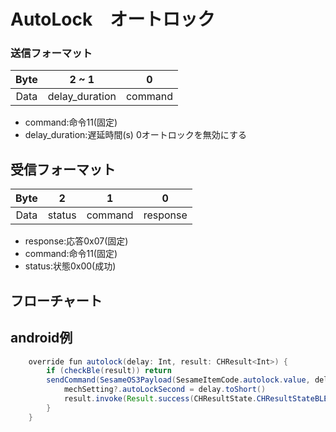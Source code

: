 # AutoLock　オートロック

### 送信フォーマット
| Byte | 2 ~ 1 | 0 |
|:----:|:-----:|:------:|
| Data | delay_duration|  command |
- command:命令11(固定)
- delay_duration:遅延時間(s) 0オートロックを無効にする

## 受信フォーマット
| Byte | 2 | 1 | 0 |
|:----:|:----:|:----:|:----:|
| Data | status | command | response  |
- response:応答0x07(固定)
- command:命令11(固定)
- status:状態0x00(成功) 
## フローチャート
<!-- ![v](autolock.svg) -->





## android例
``` java
    override fun autolock(delay: Int, result: CHResult<Int>) {
        if (checkBle(result)) return
        sendCommand(SesameOS3Payload(SesameItemCode.autolock.value, delay.toShort().toReverseBytes()), DeviceSegmentType.cipher) { res ->
            mechSetting?.autoLockSecond = delay.toShort()
            result.invoke(Result.success(CHResultState.CHResultStateBLE(delay)))
        }
    }
```
